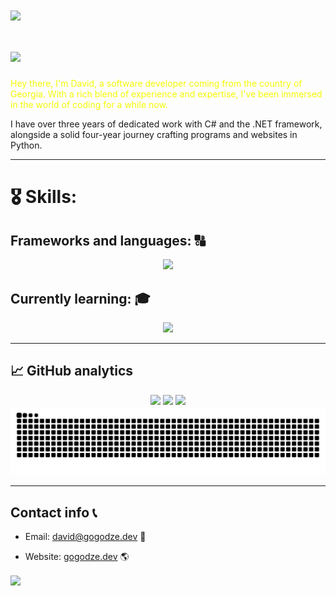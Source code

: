 <img align="center" src="https://capsule-render.vercel.app/api?type=waving&height=100&color=gradient&section=header">

# <img src="https://readme-typing-svg.demolab.com/?lines=Welcome+to+my+github+page;Have+a+great+day">







<p style="color: #f4fc03;">
Hey there, I'm David, a software developer coming from the country of Georgia. With a rich blend of experience and expertise, I've been immersed in the world of coding for a while now.
  
I have over three years of dedicated work with C# and the .NET framework, alongside a solid four-year journey crafting programs and websites in Python.
</p>

<hr>

# 🎖️ Skills:

## Frameworks and languages: 🔠
<p align="center">
  <a href="https://skillicons.dev">
    <img src="https://skillicons.dev/icons?i=py,cs,cpp,dotnet,wasm,html,css,tailwind,bootstrap,js,ts,sqlite"/>
  </a>
</p>

## Currently learning: 🎓
  <p align="center">
    <a href="https://skillicons.dev">
      <img src="https://skillicons.dev/icons?i=rust,c,php,react,java,r"/>
    </a>
  </p>
  
<hr>



## 📈 GitHub analytics


<p align="center">
<!--         <img src="https://streak-stats.demolab.com/?user=gogodze&theme=tokyonight"/> -->
        <img src="https://github-profile-summary-cards.vercel.app/api/cards/profile-details?username=gogodze&theme=tokyonight">
        <img src="https://github-profile-summary-cards.vercel.app/api/cards/repos-per-language?username=gogodze&theme=tokyonight">
        <img src="https://github-profile-summary-cards.vercel.app/api/cards/most-commit-language?username=gogodze&theme=tokyonight">
        <picture>
          <source media="(prefers-color-scheme: dark)" srcset="https://raw.githubusercontent.com/gogodze/gogodze/output/github-contribution-grid-snake-dark.svg">
          <source media="(prefers-color-scheme: light)" srcset="https://raw.githubusercontent.com/gogodze/gogodze/output/github-contribution-grid-snake.svg">
          <img alt="github contribution grid snake animation" src="https://raw.githubusercontent.com/gogodze/gogodze/output/github-contribution-grid-snake.svg">
        </picture>
</p>

<hr>

## Contact info 📞
 - Email: david@gogodze.dev 📩
 + Website:  [gogodze.dev](https://gogodze.dev) 🌎
<img align="center" src="https://capsule-render.vercel.app/api?type=waving&height=100&color=gradient&section=footer">













